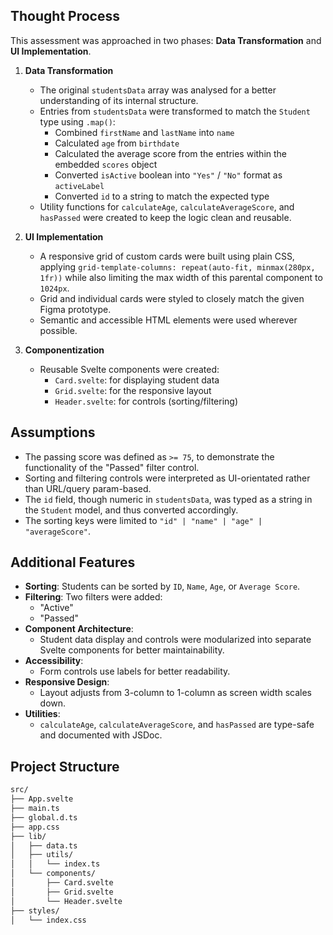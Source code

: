 ## Thought Process

This assessment was approached in two phases: **Data Transformation** and **UI Implementation**.

1. **Data Transformation**

   - The original `studentsData` array was analysed for a better understanding of its internal structure.
   - Entries from `studentsData` were transformed to match the `Student` type using `.map()`:
     - Combined `firstName` and `lastName` into `name`
     - Calculated `age` from `birthdate`
     - Calculated the average score from the entries within the embedded `scores` object
     - Converted `isActive` boolean into `"Yes"` / `"No"` format as `activeLabel`
     - Converted `id` to a string to match the expected type
   - Utility functions for `calculateAge`, `calculateAverageScore`, and `hasPassed` were created to keep the logic clean and reusable.

2. **UI Implementation**

   - A responsive grid of custom cards were built using plain CSS, applying `grid-template-columns: repeat(auto-fit, minmax(280px, 1fr))` while also limiting the max width of this parental component to `1024px`.
   - Grid and individual cards were styled to closely match the given Figma prototype.
   - Semantic and accessible HTML elements were used wherever possible.

3. **Componentization**
   - Reusable Svelte components were created:
     - `Card.svelte`: for displaying student data
     - `Grid.svelte`: for the responsive layout
     - `Header.svelte`: for controls (sorting/filtering)

## Assumptions

- The passing score was defined as `>= 75`, to demonstrate the functionality of the "Passed" filter control.
- Sorting and filtering controls were interpreted as UI-orientated rather than URL/query param-based.
- The `id` field, though numeric in `studentsData`, was typed as a string in the `Student` model, and thus converted accordingly.
- The sorting keys were limited to `"id" | "name" | "age" | "averageScore"`.

## Additional Features

- **Sorting**: Students can be sorted by `ID`, `Name`, `Age`, or `Average Score`.
- **Filtering**: Two filters were added:
  - "Active"
  - "Passed"
- **Component Architecture**:
  - Student data display and controls were modularized into separate Svelte components for better maintainability.
- **Accessibility**:
  - Form controls use labels for better readability.
- **Responsive Design**:
  - Layout adjusts from 3-column to 1-column as screen width scales down.
- **Utilities**:
  - `calculateAge`, `calculateAverageScore`, and `hasPassed` are type-safe and documented with JSDoc.

## Project Structure

```bash
src/
├── App.svelte
├── main.ts
├── global.d.ts
├── app.css
├── lib/
│   ├── data.ts
│   ├── utils/
│   │   └── index.ts
│   └── components/
│       ├── Card.svelte
│       ├── Grid.svelte
│       └── Header.svelte
├── styles/
│   └── index.css
```
